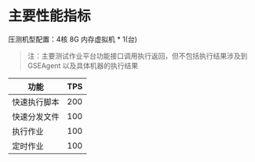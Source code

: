 # 主要性能指标

压测机型配置：4核 8G 内存虚拟机 \* 1(台)

> 注：主要测试作业平台功能接口调用执行返回，但不包括执行结果涉及到 GSEAgent 以及具体机器的执行结果

| 功能        | TPS |
|-------------|-----|
| 快速执行脚本 | 200 |
| 快速分发文件 | 100 |
| 执行作业     | 100 |
| 定时作业     | 100 |
